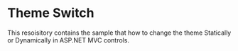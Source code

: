 # Theme Switch

This resoisitory contains the sample that how to change the theme Statically or Dynamically in ASP.NET MVC controls.